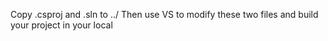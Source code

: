 Copy .csproj and .sln to ../
Then use VS to modify these two files and build your project in your local
